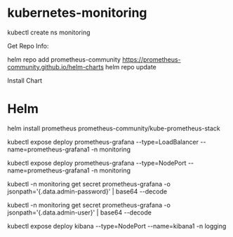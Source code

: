 # kubernetes-monitoring

kubectl create ns monitoring



Get Repo Info:

helm repo add prometheus-community https://prometheus-community.github.io/helm-charts
helm repo update

Install Chart
# Helm

helm install prometheus prometheus-community/kube-prometheus-stack



kubectl expose deploy prometheus-grafana --type=LoadBalancer --name=prometheus-grafana1 -n monitoring

kubectl expose deploy prometheus-grafana --type=NodePort --name=prometheus-grafana1 -n monitoring

kubectl -n monitoring get secret prometheus-grafana -o jsonpath='{.data.admin-password}' | base64 --decode

kubectl -n monitoring get secret prometheus-grafana -o jsonpath='{.data.admin-user}' | base64 --decode


kubectl expose deploy kibana --type=NodePort --name=kibana1 -n logging